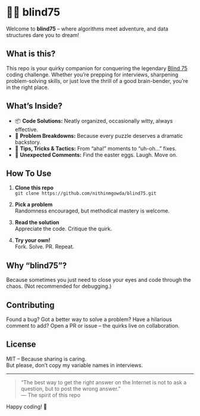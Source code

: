 # 🕵️‍♂️ blind75

Welcome to **blind75** – where algorithms meet adventure, and data structures dare you to dream!

## What is this?

This repo is your quirky companion for conquering the legendary [Blind 75](https://leetcode.com/list/xi4ci4ig/) coding challenge. Whether you’re prepping for interviews, sharpening problem-solving skills, or just love the thrill of a good brain-bender, you’re in the right place.

## What’s Inside?

- 📦 **Code Solutions:** Neatly organized, occasionally witty, always effective.
- 🧩 **Problem Breakdowns:** Because every puzzle deserves a dramatic backstory.
- 🌟 **Tips, Tricks & Tactics:** From “aha!” moments to “uh-oh…” fixes.
- 🐒 **Unexpected Comments:** Find the easter eggs. Laugh. Move on.

## How To Use

1. **Clone this repo**  
   `git clone https://github.com/nithinmgowda/blind75.git`

2. **Pick a problem**  
   Randomness encouraged, but methodical mastery is welcome.

3. **Read the solution**  
   Appreciate the code. Critique the quirk.

4. **Try your own!**  
   Fork. Solve. PR. Repeat.

## Why “blind75”?

Because sometimes you just need to close your eyes and code through the chaos. (Not recommended for debugging.)

## Contributing

Found a bug? Got a better way to solve a problem? Have a hilarious comment to add? Open a PR or issue – the quirks live on collaboration.

## License

MIT – Because sharing is caring.  
But please, don’t copy my variable names in interviews.

---

> “The best way to get the right answer on the Internet is not to ask a question, but to post the wrong answer.”  
> — The spirit of this repo

Happy coding! 🚀
